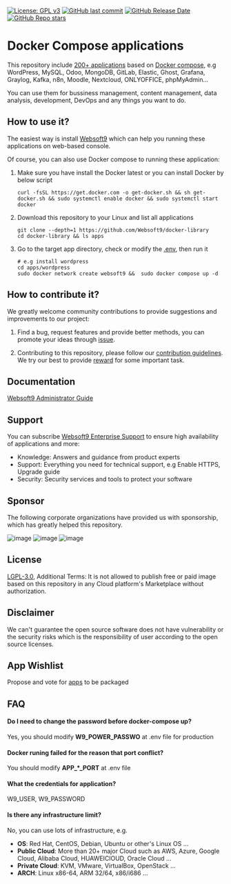 [![License: GPL v3](https://img.shields.io/badge/License-GPL%20v3-blue.svg)](http://www.gnu.org/licenses/gpl-3.0)
[![GitHub last commit](https://img.shields.io/github/last-commit/Websoft9/docker-library)](https://github.com/Websoft9/docker-library)
[![GitHub Release Date](https://img.shields.io/github/release-date/Websoft9/docker-library)](https://github.com/Websoft9/docker-library)
[![GitHub Repo stars](https://img.shields.io/github/stars/Websoft9/docker-library?style=social)](https://github.com/Websoft9/docker-library)

# Docker Compose applications

This repository include [200+ applications](https://github.com/Websoft9/docker-library/tree/main/apps) based on [Docker compose](https://docs.docker.com/compose/), e.g WordPress, MySQL, Odoo, MongoDB, GitLab, Elastic, Ghost, Grafana, Graylog, Kafka, n8n, Moodle, Nextcloud, ONLYOFFICE, phpMyAdmin...

You can use them for bussiness management, content management, data analysis, development, DevOps and any things you want to do.  


## How to use it?

The easiest way is install [ Websoft9](https://github.com/Websoft9/websoft9) which can help you running these applications on web-based console.  

Of course, you can also use Docker compose to running these application: 

1. Make sure you have install the Docker latest or you can install Docker by below script

   ```
   curl -fsSL https://get.docker.com -o get-docker.sh && sh get-docker.sh && sudo systemctl enable docker && sudo systemctl start docker
   ```

2. Download this repository to your Linux and list all applications

   ```
   git clone --depth=1 https://github.com/Websoft9/docker-library
   cd docker-library && ls apps
   ```

3. Go to the target app directory, check or modify the [.env](https://github.com/Websoft9/docker-library/blob/main/docs/code_owner.md#environment-variables), then run it

   ```
   # e.g install wordpress
   cd apps/wordpress
   sudo docker network create websoft9 &&  sudo docker compose up -d
   ```

## How to contribute it?

We greatly welcome community contributions to provide suggestions and improvements to our project:

1. Find a bug, request features and provide better methods, you can promote your ideas through [issue](https://github.com/Websoft9/docker-library/issues).

2. Contributing to this repository, please follow our [contribution guidelines](CONTRIBUTING.md). We try our best to provide [reward](./docs/reward.md) for some important task.

## Documentation

[Websoft9 Administrator Guide](https://support.websoft9.com/docs/apps)

## Support

You can subscribe [Websoft9 Enterprise Support](https://www.websoft9.com/apps) to ensure high availability of applications and more:

- Knowledge: Answers and guidance from product experts
- Support: Everything you need for technical support, e.g Enable HTTPS, Upgrade guide
- Security: Security services and tools to protect your software

## Sponsor

The following corporate organizations have provided us with sponsorship, which has greatly helped this repository.

![image](https://libs.websoft9.com/Websoft9/logo/sponser/50sponser-huawei-logo.png) ![image](https://libs.websoft9.com/Websoft9/logo/sponser/50sponser-mingdaoyun-logo.png) ![image](https://libs.websoft9.com/Websoft9/logo/sponser/50sponser-apitable-logo.png)

## License

[LGPL-3.0](LICENSE.md), Additional Terms: It is not allowed to publish free or paid image based on this repository in any Cloud platform's Marketplace without authorization.

## Disclaimer

We can't guarantee the open source software does not have vulnerability or the security risks which is the responsibility of user according to the open source licenses.

## App Wishlist

Propose and vote for [apps](wishlist.md) to be packaged

## FAQ

#### Do I need to change the password before docker-compose up?

Yes, you should modify **W9_POWER_PASSWO** at .env file for production

#### Docker runing failed for the reason that port conflict?

You should modify **APP\_\*\_PORT** at .env file

#### What the credentials for application?

W9_USER, W9_PASSWORD

#### Is there any infrastructure limit?

No, you can use lots of infrastructure, e.g.

- **OS**: Red Hat, CentOS, Debian, Ubuntu or other's Linux OS ...
- **Public Cloud**: More than 20+ major Cloud such as AWS, Azure, Google Cloud, Alibaba Cloud, HUAWEIClOUD, Oracle Cloud ...
- **Private Cloud**: KVM, VMware, VirtualBox, OpenStack ...
- **ARCH**: Linux x86-64, ARM 32/64, x86/i686 ...
